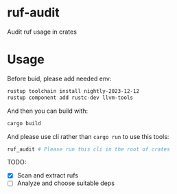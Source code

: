 # ruf-audit
Audit ruf usage in crates

# Usage
Before buid, please add needed env:
```bash
rustup toolchain install nightly-2023-12-12
rustup component add rustc-dev llvm-tools
```

And then you can build with:
```bash
cargo build
```

And please use cli rather than `cargo run` to use this tools:
```bash
ruf_audit # Please run this cli in the root of crates
```

TODO:
- [x] Scan and extract rufs
- [ ] Analyze and choose suitable deps
